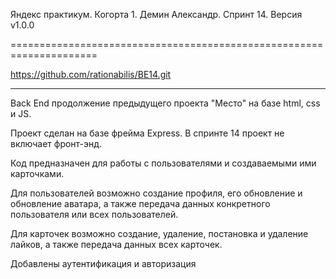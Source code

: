 ﻿Яндекс практикум. Когорта 1. Демин Александр. Спринт 14. Версия v1.0.0

=====================================================================

https://github.com/rationabilis/BE14.git

------------------------------------------------------


Back End продолжение предыдущего проекта "Место" на базе html, css и JS.

Проект сделан на базе фрейма Express.
В спринте 14 проект не включает фронт-энд.

Код предназначен для работы с пользователями и создаваемыми ими карточками.

Для пользователей возможно создание профиля, его обновление и обновление аватара, а также передача данных конкретного пользователя или всех пользователей.

Для карточек возможно создание, удаление, постановка и удаление лайков, а также передача данных всех карточек.

Добавлены аутентификация и авторизация


